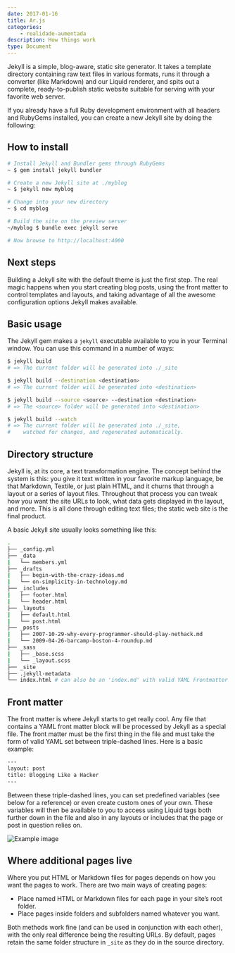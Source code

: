 ```yaml
---
date: 2017-01-16
title: Ar.js
categories:
    - realidade-aumentada
description: How things work
type: Document
---
```

Jekyll is a simple, blog-aware, static site generator. It takes a template directory containing raw text files in various formats, runs it through a converter (like Markdown) and our Liquid renderer, and spits out a complete, ready-to-publish static website suitable for serving with your favorite web server.

If you already have a full Ruby development environment with all headers and RubyGems installed, you can create a new Jekyll site by doing the following:

## How to install

~~~ bash
# Install Jekyll and Bundler gems through RubyGems
~ $ gem install jekyll bundler

# Create a new Jekyll site at ./myblog
~ $ jekyll new myblog

# Change into your new directory
~ $ cd myblog

# Build the site on the preview server
~/myblog $ bundle exec jekyll serve

# Now browse to http://localhost:4000
~~~

## Next steps

Building a Jekyll site with the default theme is just the first step. The real magic happens when you start creating blog posts, using the front matter to control templates and layouts, and taking advantage of all the awesome configuration options Jekyll makes available.

## Basic usage

The Jekyll gem makes a `jekyll` executable available to you in your Terminal window. You can use this command in a number of ways:

~~~ bash
$ jekyll build
# => The current folder will be generated into ./_site

$ jekyll build --destination <destination>
# => The current folder will be generated into <destination>

$ jekyll build --source <source> --destination <destination>
# => The <source> folder will be generated into <destination>

$ jekyll build --watch
# => The current folder will be generated into ./_site,
#    watched for changes, and regenerated automatically.
~~~

## Directory structure

Jekyll is, at its core, a text transformation engine. The concept behind the system is this: you give it text written in your favorite markup language, be that Markdown, Textile, or just plain HTML, and it churns that through a layout or a series of layout files. Throughout that process you can tweak how you want the site URLs to look, what data gets displayed in the layout, and more. This is all done through editing text files; the static web site is the final product.

A basic Jekyll site usually looks something like this:

~~~ bash
.
├── _config.yml
├── _data
|   └── members.yml
├── _drafts
|   ├── begin-with-the-crazy-ideas.md
|   └── on-simplicity-in-technology.md
├── _includes
|   ├── footer.html
|   └── header.html
├── _layouts
|   ├── default.html
|   └── post.html
├── _posts
|   ├── 2007-10-29-why-every-programmer-should-play-nethack.md
|   └── 2009-04-26-barcamp-boston-4-roundup.md
├── _sass
|   ├── _base.scss
|   └── _layout.scss
├── _site
├── .jekyll-metadata
└── index.html # can also be an 'index.md' with valid YAML Frontmatter
~~~

## Front matter

The front matter is where Jekyll starts to get really cool. Any file that contains a YAML front matter block will be processed by Jekyll as a special file. The front matter must be the first thing in the file and must take the form of valid YAML set between triple-dashed lines. Here is a basic example:

~~~ html
---
layout: post
title: Blogging Like a Hacker
---
~~~

Between these triple-dashed lines, you can set predefined variables (see below for a reference) or even create custom ones of your own. These variables will then be available to you to access using Liquid tags both further down in the file and also in any layouts or includes that the page or post in question relies on.

![Example image](https://images.unsplash.com/photo-1481487196290-c152efe083f5?ixlib=rb-0.3.5&q=80&fm=jpg&crop=entropy&cs=tinysrgb&w=1920&h=1080&fit=crop&s=80308172730757a7db0434987fa985f3)

## Where additional pages live

Where you put HTML or Markdown files for pages depends on how you want the pages to work. There are two main ways of creating pages:

* Place named HTML or Markdown files for each page in your site’s root folder.
* Place pages inside folders and subfolders named whatever you want.

Both methods work fine (and can be used in conjunction with each other), with the only real difference being the resulting URLs. By default, pages retain the same folder structure in `_site` as they do in the source directory.
